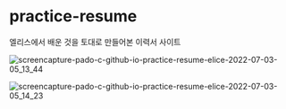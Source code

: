 # practice-resume

엘리스에서 배운 것을 토대로 만들어본 이력서 사이트

![screencapture-pado-c-github-io-practice-resume-elice-2022-07-03-05_13_44](https://user-images.githubusercontent.com/107686005/177015016-9a7a76f8-25f6-4489-8014-5cef9ddbd4bd.png)

![screencapture-pado-c-github-io-practice-resume-elice-2022-07-03-05_14_23](https://user-images.githubusercontent.com/107686005/177015010-a6f5093b-87c7-4adf-a09e-6b2edb56099d.png)
